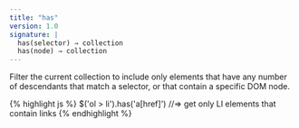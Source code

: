 ```yaml
---
title: "has"
version: 1.0
signature: |
  has(selector) ⇒ collection
  has(node) ⇒ collection
---
```


Filter the current collection to include only elements that have any number of
descendants that match a selector, or that contain a specific DOM node.

{% highlight js %}
$('ol > li').has('a[href]')
//=> get only LI elements that contain links
{% endhighlight %}
